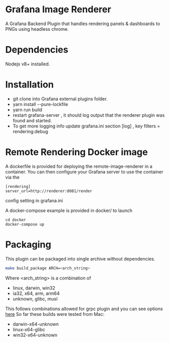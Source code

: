 # Grafana Image Renderer

A Grafana Backend Plugin that handles rendering panels &amp; dashboards to PNGs using headless chrome.

# Dependencies

Nodejs v8+ installed. 

# Installation 

- git clone into Grafana external plugins folder. 
- yarn install --pure-lockfile
- yarn run build
- restart grafana-server , it should log output that the renderer plugin was found and started. 
- To get more logging info update grafana.ini section [log] , key filters = rendering:debug


# Remote Rendering Docker image

A dockerfile is provided for deploying the remote-image-renderer in a container.
You can then configure your Grafana server to use the container via the 
```
[rendering]
server_url=http://renderer:8081/render
```
config setting in grafana.ini

A docker-compose example is provided in docker/
to launch

```
cd docker
docker-compose up
```

# Packaging
This plugin can be packaged into single archive without dependencies.
```bash
make build_package ARCH=<arch_string>
``` 

Where <arch_string> is a combination of 
- linux, darwin, win32
- ia32, x64, arm, arm64
- unknown, glibc, musl

This follows combinations allowed for grpc plugin and you can see options [here](https://console.cloud.google.com/storage/browser/node-precompiled-binaries.grpc.io/grpc/?project=grpc-testing) 
So far these builds were tested from Mac:
- darwin-x64-unknown
- linux-x64-glibc
- win32-x64-unknown


